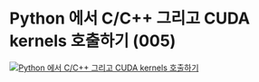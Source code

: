 # Python 에서 C/C++ 그리고 CUDA kernels 호출하기 (005)
[![Python 에서 C/C++ 그리고 CUDA kernels 호출하기](https://i.ytimg.com/vi/rGTaAD4fpsI/sddefault.jpg)](https://www.youtube.com/watch?v=rGTaAD4fpsI)